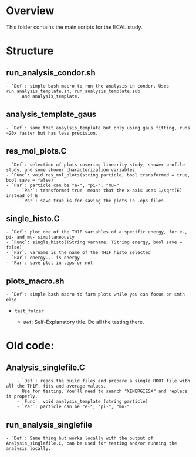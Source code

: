# Overview
This folder contains the main scripts for the ECAL study.
# Structure
## run_analysis_condor.sh

	- `Def`: simple bash macro to run the analysis in condor. Uses run_analysis_template.sh, run_analysis_template.sub
	      and analysis_template.

## analysis_template_gaus

	- `Def`: same that anaylsis_template but only using gaus fitting, runs ~20x faster but has less precision.	     

## res_mol_plots.C

	- `Def`: selection of plots covering linearity study, shower profile study, and some shower characterization variables
	- `Func`: void res_mol_plots(string particle, bool transformed = true, bool save = false)
	- `Par`: particle can be "e-", "pi-", "mu-"
      	- `Par`: transformed true  means that the x-axis uses 1/sqrt(E) instead of E
        - `Par`: save true is for saving the plots in .eps files

## single_histo.C

	- `Def`: plot one of the TH1F variables of a specific energy, for e-, pi- and mu- simultaneously
	- `Func`: single_histo(TString varname, TString energy, bool save = false)
	- `Par`: varname is the name of the TH1F histo selected
	- `Par`: energy... is energy
	- `Par`: save plot in .eps or not
	
## plots_macro.sh

	- `Def`: simple bash macro to farm plots while you can focus on smth else

- `test_folder`

	- `Def`: Self-Explanatory title. Do all the testing there.

# Old code:
## Analysis_singlefile.C

        - `Def`: reads the build files and prepare a single ROOT file with all the TH1F, fits and average values.	
	      Use for testing. You'll need to search "XENERGIESX" and replace it properly.
        - `Func`: void analysis_template (string particle)
        - `Par`: particle can be "e-", "pi-", "mu-"

## run_analysis_singlefile

	- `Def`: Same thing but works locally with the output of Analysis_singlefile.C, can be used for testing and/or running the analysis locally.
